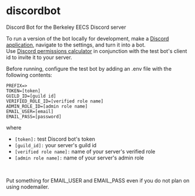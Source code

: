 # discordbot
Discord Bot for the Berkeley EECS Discord server

To run a version of the bot locally for development, make a [Discord application](https://discord.com/developers/applications), navigate to the settings, and turn it into a bot.
<br/>
Use [Discord permissions calculator](https://discordapi.com/permissions.html) in conjunction with the test bot's client id to invite it to your server.
<br/>

Before running, configure the test bot by adding an .env file with the following contents:
```
PREFIX=>
TOKEN=[token]
GUILD_ID=[guild id]
VERIFIED_ROLE_ID=[verified role name]
ADMIN_ROLE_ID=[admin role name]
EMAIL_USER=[email]
EMAIL_PASS=[password]
```
where
* `[token]:` test Discord bot's token
* `[guild_id]:` your server's guild id
* `[verified role name]:` name of your server's verified role
* `[admin role name]:` name of your server's admin role
<br/>

Put something for EMAIL_USER and EMAIL_PASS even if you do not plan on using nodemailer.
